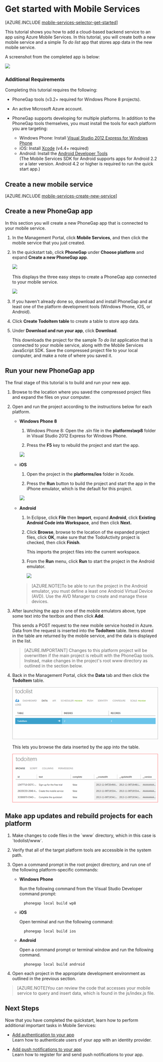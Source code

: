 <properties 
	pageTitle="Get started with Mobile Services with PhoneGap | Mobile Dev Center" 
	description="Follow this tutorial to get started using Azure Mobile Services for PhoneGap development for iOS, Android, and Windows Phone." 
	services="mobile-services" 
	documentationCenter="" 
	authors="ggailey777" 
	manager="dwrede" 
	editor=""/>

<tags 
	ms.service="mobile-services" 
	ms.workload="mobile" 
	ms.tgt_pltfrm="mobile-phonegap" 
	ms.devlang="multiple" 
	ms.topic="hero-article" 
	ms.date="04/24/2015" 
	ms.author="ggailey777"/>

# Get started with Mobile Services

[AZURE.INCLUDE [mobile-services-selector-get-started](../includes/mobile-services-selector-get-started.md)]

This tutorial shows you how to add a cloud-based backend service to an app using Azure Mobile Services. In this tutorial, you will create both a new mobile service and a simple _To do list_ app that stores app data in the new mobile service. 

A screenshot from the completed app is below:

![][3]

### Additional Requirements

Completing this tutorial requires the following:

+ PhoneGap tools (v3.2+ required for Windows Phone 8 projects). 
 
+ An active Microsoft Azure account. 

+ PhoneGap supports developing for multiple platforms. In addition to the PhoneGap tools themselves, you must install the tools for each platform you are targeting:

	- Windows Phone: Install [Visual Studio 2012 Express for Windows Phone](https://go.microsoft.com/fwLink/p/?LinkID=268374)
	- iOS: Install [Xcode] (v4.4+ required)
	- Android: Install the [Android Developer Tools][Android SDK]
		<br/>(The Mobile Services SDK for Android supports apps for Android 2.2 or a later version. Android 4.2 or higher is required to run the quick start app.)

## Create a new mobile service

[AZURE.INCLUDE [mobile-services-create-new-service](../includes/mobile-services-create-new-service.md)]

## Create a new PhoneGap app 

In this section you will create a new PhoneGap app that is connected to your mobile service.

1.  In the Management Portal, click **Mobile Services**, and then click the mobile service that you just created.

2. In the quickstart tab, click **PhoneGap** under **Choose platform** and expand **Create a new PhoneGap app**.

   	![][0]

   	This displays the three easy steps to create a PhoneGap app connected to your mobile service.

  	![][1]

3. If you haven't already done so, download and install PhoneGap and at least one of the platform development tools (Windows Phone, iOS, or Android).

4. Click **Create TodoItem table** to create a table to store app data.

5. Under **Download and run your app**, click **Download**. 

	This downloads the project for the sample _To do list_ application that is connected to your mobile service, along with the Mobile Services JavaScript SDK. Save the compressed project file to your local computer, and make a note of where you saved it.

## Run your new PhoneGap app

The final stage of this tutorial is to build and run your new app. 

1.	Browse to the location where you saved the compressed project files and expand the files on your computer. 

2.	Open and run the project according to the instructions below for each platform.

	+ **Windows Phone 8**

		1. Windows Phone 8: Open the .sln file in the **platforms\wp8** folder in Visual Studio 2012 Express for Windows Phone.
		
		2. Press the **F5** key to rebuild the project and start the app.
	
	  	![][2]

	+ **iOS**

		1. Open the project in the **platforms/ios** folder in Xcode.
		
		2. Press the **Run** button to build the project and start the app in the iPhone emulator, which is the default for this project.
	
	  	![][3]

	+ **Android**

		1. In Eclipse, click **File** then **Import**, expand **Android**, click **Existing Android Code into Workspace**, and then click **Next.** 
		
		2. Click **Browse**, browse to the location of the expanded project files, click **OK**, make sure that the TodoActivity project is checked, then click **Finish**. <p>This imports the project files into the current workspace.</p>
		
		3. From the **Run** menu, click **Run** to start the project in the Android emulator.
		
			![][4]
	
		>[AZURE.NOTE]To be able to run the project in the Android emulator, you must define a least one Android Virtual Device (AVD). Use the AVD Manager to create and manage these devices.
			
	
3. After launching the app in one of the mobile emulators above, type some text into the textbox and then click **Add**.

	This sends a POST request to the new mobile service hosted in Azure. Data from the request is inserted into the **TodoItem** table. Items stored in the table are returned by the mobile service, and the data is displayed in the list.

	> [AZURE.IMPORTANT] Changes to this platform project will be overwritten if the main project is rebuilt with the PhoneGap tools. Instead, make changes in the project's root www directory as outlined in the section below.

4. Back in the Management Portal, click the **Data** tab and then click the **TodoItem** table.

	![](./media/mobile-services-javascript-backend-phonegap-get-started/mobile-data-tab.png)

	This lets you browse the data inserted by the app into the table.

	![](./media/mobile-services-javascript-backend-phonegap-get-started/mobile-data-browse.png)
	

## Make app updates and rebuild projects for each platform

1. Make changes to code files in the ´www´ directory, which in this case is ´todolist/www´.

2. Verify that all of the target platform tools are accessible in the system path. 

2. Open a command prompt in the root project directory, and run one of the following platform-specific commands: 

	+ **Windows Phone**

		Run the following command from the Visual Studio Developer command prompt:

    		phonegap local build wp8

	+ **iOS**
 
		Open terminal and run the following command:

    		phonegap local build ios

	+ **Android**

		Open a command prompt or terminal window and run the following command. 

		    phonegap local build android

4. Open each project in the appropriate development environment as outlined in the previous section.

>[AZURE.NOTE]You can review the code that accesses your mobile service to query and insert data, which is found in the js/index.js file.

## Next Steps
Now that you have completed the quickstart, learn how to perform additional important tasks in Mobile Services: 

* [Add authentication to your app]
  <br/>Learn how to authenticate users of your app with an identity provider.

* [Add push notifications to your app](https://msdn.microsoft.com/magazine/dn879353.aspx)
  <br/>Learn how to register for and send push notifications to your app.
  
<!-- Images. -->
[0]: ./media/mobile-services-javascript-backend-phonegap-get-started/portal-screenshot1.png
[1]: ./media/mobile-services-javascript-backend-phonegap-get-started/portal-screenshot2.png
[2]: ./media/mobile-services-javascript-backend-phonegap-get-started/mobile-portal-quickstart-wp8.png
[3]: ./media/mobile-services-javascript-backend-phonegap-get-started/mobile-portal-quickstart-ios.png
[4]: ./media/mobile-services-javascript-backend-phonegap-get-started/mobile-portal-quickstart-android.png

<!-- URLs. -->
[Add Mobile Services to an existing app]: mobile-services-html-get-started-data.md
[Add authentication to your app]: mobile-services-html-get-started-users.md
[Android SDK]: https://go.microsoft.com/fwLink/p/?LinkID=280125
[Management Portal]: https://manage.windowsazure.com/
[Xcode]: https://go.microsoft.com/fwLink/p/?LinkID=266532
[Visual Studio 2012 Express for Windows Phone]: https://go.microsoft.com/fwLink/p/?LinkID=268374

